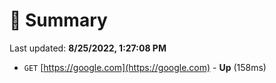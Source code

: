 # 📖 Summary
Last updated: **8/25/2022, 1:27:08 PM**

- `GET` [https://google.com](https://google.com) - **Up** (158ms)
